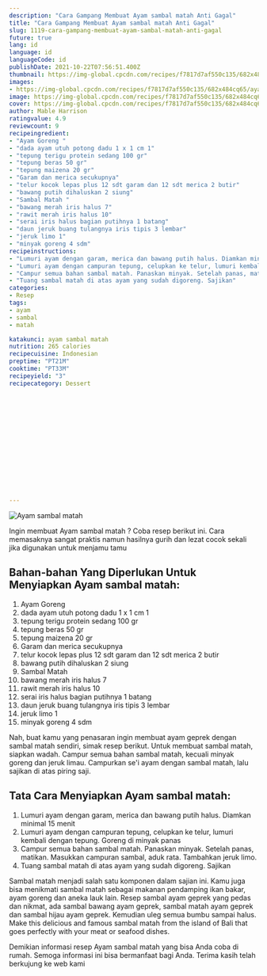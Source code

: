 ```yaml
---
description: "Cara Gampang Membuat Ayam sambal matah Anti Gagal"
title: "Cara Gampang Membuat Ayam sambal matah Anti Gagal"
slug: 1119-cara-gampang-membuat-ayam-sambal-matah-anti-gagal
future: true
lang: id
language: id
languageCode: id
publishDate: 2021-10-22T07:56:51.400Z 
thumbnail: https://img-global.cpcdn.com/recipes/f7817d7af550c135/682x484cq65/ayam-sambal-matah-foto-resep-utama.png
images:
- https://img-global.cpcdn.com/recipes/f7817d7af550c135/682x484cq65/ayam-sambal-matah-foto-resep-utama.png
image: https://img-global.cpcdn.com/recipes/f7817d7af550c135/682x484cq65/ayam-sambal-matah-foto-resep-utama.png
cover: https://img-global.cpcdn.com/recipes/f7817d7af550c135/682x484cq65/ayam-sambal-matah-foto-resep-utama.png
author: Mable Harrison
ratingvalue: 4.9
reviewcount: 9
recipeingredient:
- "Ayam Goreng "
- "dada ayam utuh potong dadu 1 x 1 cm 1"
- "tepung terigu protein sedang 100 gr"
- "tepung beras 50 gr"
- "tepung maizena 20 gr"
- "Garam dan merica secukupnya"
- "telur kocok lepas plus 12 sdt garam dan 12 sdt merica 2 butir"
- "bawang putih dihaluskan 2 siung"
- "Sambal Matah "
- "bawang merah iris halus 7"
- "rawit merah iris halus 10"
- "serai iris halus bagian putihnya 1 batang"
- "daun jeruk buang tulangnya iris tipis 3 lembar"
- "jeruk limo 1"
- "minyak goreng 4 sdm"
recipeinstructions:
- "Lumuri ayam dengan garam, merica dan bawang putih halus. Diamkan minimal 15 menit"
- "Lumuri ayam dengan campuran tepung, celupkan ke telur, lumuri kembali dengan tepung. Goreng di minyak panas"
- "Campur semua bahan sambal matah. Panaskan minyak. Setelah panas, matikan. Masukkan campuran sambal, aduk rata. Tambahkan jeruk limo."
- "Tuang sambal matah di atas ayam yang sudah digoreng. Sajikan"
categories:
- Resep
tags:
- ayam
- sambal
- matah

katakunci: ayam sambal matah 
nutrition: 265 calories
recipecuisine: Indonesian
preptime: "PT21M"
cooktime: "PT33M"
recipeyield: "3"
recipecategory: Dessert


     
    
    
    
    
    
    
    
    
    
    
      
    
---
```



![Ayam sambal matah](https://img-global.cpcdn.com/recipes/f7817d7af550c135/682x484cq65/ayam-sambal-matah-foto-resep-utama.png)

Ingin membuat Ayam sambal matah ? Coba resep berikut ini. Cara memasaknya sangat praktis namun hasilnya gurih dan lezat cocok sekali jika digunakan untuk menjamu tamu

<!--inarticleads1-->

## Bahan-bahan Yang Diperlukan Untuk Menyiapkan Ayam sambal matah:

1. Ayam Goreng 
1. dada ayam utuh potong dadu 1 x 1 cm 1
1. tepung terigu protein sedang 100 gr
1. tepung beras 50 gr
1. tepung maizena 20 gr
1. Garam dan merica secukupnya
1. telur kocok lepas plus 12 sdt garam dan 12 sdt merica 2 butir
1. bawang putih dihaluskan 2 siung
1. Sambal Matah 
1. bawang merah iris halus 7
1. rawit merah iris halus 10
1. serai iris halus bagian putihnya 1 batang
1. daun jeruk buang tulangnya iris tipis 3 lembar
1. jeruk limo 1
1. minyak goreng 4 sdm

Nah, buat kamu yang penasaran ingin membuat ayam geprek dengan sambal matah sendiri, simak resep berikut. Untuk membuat sambal matah, siapkan wadah. Campur semua bahan sambal matah, kecuali minyak goreng dan jeruk limau. Campurkan se&#39;i ayam dengan sambal matah, lalu sajikan di atas piring saji. 

<!--inarticleads2-->

## Tata Cara Menyiapkan Ayam sambal matah:

1. Lumuri ayam dengan garam, merica dan bawang putih halus. Diamkan minimal 15 menit
1. Lumuri ayam dengan campuran tepung, celupkan ke telur, lumuri kembali dengan tepung. Goreng di minyak panas
1. Campur semua bahan sambal matah. Panaskan minyak. Setelah panas, matikan. Masukkan campuran sambal, aduk rata. Tambahkan jeruk limo.
1. Tuang sambal matah di atas ayam yang sudah digoreng. Sajikan


Sambal matah menjadi salah satu komponen dalam sajian ini. Kamu juga bisa menikmati sambal matah sebagai makanan pendamping ikan bakar, ayam goreng dan aneka lauk lain. Resep sambal ayam geprek yang pedas dan nikmat, ada sambal bawang ayam geprek, sambal matah ayam geprek dan sambal hijau ayam geprek. Kemudian uleg semua bumbu sampai halus. Make this delicious and famous sambal matah from the island of Bali that goes perfectly with your meat or seafood dishes. 

Demikian informasi  resep Ayam sambal matah   yang bisa Anda coba di rumah. Semoga informasi ini bisa bermanfaat bagi Anda. Terima kasih telah berkujung ke web kami
